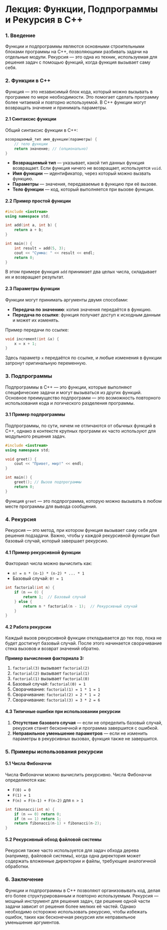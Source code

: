 # Лекция: **Функции, Подпрограммы и Рекурсия в C++**

### 1. **Введение**

Функции и подпрограммы являются основными строительными блоками программы на C++, позволяющими разбивать задачи на отдельные модули. Рекурсия — это одна из техник, используемая для решения задач с помощью функций, когда функция вызывает саму себя.

### 2. **Функции в C++**

Функция — это независимый блок кода, который можно вызывать в программе по мере необходимости. Это помогает сделать программу более читаемой и повторно используемой. В C++ функции могут возвращать значение и принимать параметры.

#### 2.1 **Синтаксис функции**

Общий синтаксис функции в C++:

```cpp
возвращаемый_тип имя_функции(параметры) {
    // тело функции
    return значение; // (опционально)
}
```

- **Возвращаемый тип** — указывает, какой тип данных функция возвращает. Если функция ничего не возвращает, используется `void`.
- **Имя функции** — идентификатор, через который можно вызвать функцию.
- **Параметры** — значения, передаваемые в функцию при её вызове.
- **Тело функции** — код, который выполняется при вызове функции.

#### 2.2 **Пример простой функции**

```cpp
#include <iostream>
using namespace std;

int add(int a, int b) {
    return a + b;
}

int main() {
    int result = add(5, 3);
    cout << "Сумма: " << result << endl;
    return 0;
}
```

В этом примере функция `add` принимает два целых числа, складывает их и возвращает результат.

#### 2.3 **Параметры функции**

Функции могут принимать аргументы двумя способами:

- **Передача по значению**: копия значения передаётся в функцию.
- **Передача по ссылке**: функция получает доступ к исходным данным и может их изменять.

Пример передачи по ссылке:

```cpp
void increment(int &x) {
    x = x + 1;
}
```

Здесь параметр `x` передаётся по ссылке, и любые изменения в функции затронут оригинальную переменную.

### 3. **Подпрограммы**

Подпрограммы в C++ — это функции, которые выполняют специфические задачи и могут вызываться из других функций. Основное преимущество подпрограмм — это возможность повторного использования кода и логического разделения программы.

#### 3.1 **Пример подпрограммы**

Подпрограммы, по сути, ничем не отличаются от обычных функций в C++, однако в контексте крупных программ их часто используют для модульного решения задач.

```cpp
#include <iostream>
using namespace std;

void greet() {
    cout << "Привет, мир!" << endl;
}

int main() {
    greet(); // Вызов подпрограммы
    return 0;
}
```

Функция `greet` — это подпрограмма, которую можно вызывать в любом месте программы для вывода сообщения.

### 4. **Рекурсия**

Рекурсия — это метод, при котором функция вызывает саму себя для решения подзадачи. Важно, чтобы у каждой рекурсивной функции был базовый случай, который завершает рекурсию.

#### 4.1 **Пример рекурсивной функции**

Факториал числа можно вычислить как:

- `n! = n * (n-1) * (n-2) * ... * 1`
- Базовый случай: `0! = 1`

```cpp
int factorial(int n) {
    if (n == 0) {
        return 1;  // Базовый случай
    } else {
        return n * factorial(n - 1);  // Рекурсивный случай
    }
}
```

#### 4.2 **Работа рекурсии**

Каждый вызов рекурсивной функции откладывается до тех пор, пока не будет достигнут базовый случай. После этого начинается сворачивание стека вызовов и возврат значений обратно.

**Пример вычисления факториала 3:**
1. `factorial(3)` вызывает `factorial(2)`
2. `factorial(2)` вызывает `factorial(1)`
3. `factorial(1)` вызывает `factorial(0)`
4. Базовый случай: `factorial(0) = 1`
5. Сворачивание: `factorial(1) = 1 * 1 = 1`
6. Сворачивание: `factorial(2) = 2 * 1 = 2`
7. Сворачивание: `factorial(3) = 3 * 2 = 6`

#### 4.3 **Типичные ошибки при использовании рекурсии**

1. **Отсутствие базового случая** — если не определить базовый случай, рекурсия станет бесконечной и программа завершится с ошибкой.
2. **Неправильное уменьшение параметров** — если не изменить параметры в рекурсивных вызовах, функция также не завершится.

### 5. **Примеры использования рекурсии**

#### 5.1 **Числа Фибоначчи**

Числа Фибоначчи можно вычислить рекурсивно. Числа Фибоначчи определяются как:
- `F(0) = 0`
- `F(1) = 1`
- `F(n) = F(n-1) + F(n-2)` для `n > 1`

```cpp
int fibonacci(int n) {
    if (n == 0) return 0;
    if (n == 1) return 1;
    return fibonacci(n-1) + fibonacci(n-2);
}
```

#### 5.2 **Рекурсивный обход файловой системы**

Рекурсия также часто используется для задач обхода дерева (например, файловой системы), когда одна директория может содержать вложенные директории и файлы, требующие аналогичной обработки.

### 6. **Заключение**

Функции и подпрограммы в C++ позволяют организовывать код, делая его более структурированным и повторно используемым. Рекурсия — мощный инструмент для решения задач, где решение одной части задачи зависит от решения более мелких её частей. Однако необходимо осторожно использовать рекурсию, чтобы избежать ошибок, таких как бесконечная рекурсия или неправильное уменьшение аргументов.